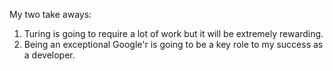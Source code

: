 My two take aways:
1) Turing is going to require a lot of work but it will be extremely rewarding.
2) Being an exceptional Google'r is going to be a key role to my success as a developer.
